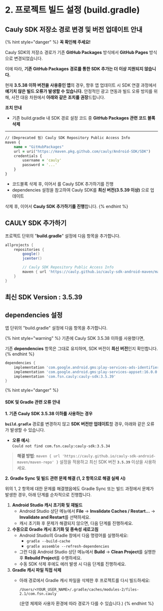 # 2. 프로젝트 빌드 설정 (build.gradle)

## Cauly SDK 저장소 경로 변경 및 버전 업데이트 안내

{% hint style="danger" %}
**꼭 확인해 주세요!**

Cauly SDK의 저장소 경로가 기존 **GitHub Packages** 방식에서 **GitHub Pages** 방식으로 변경되었습니다.

이에 따라, **기존 GitHub Packages 경로를 통한 SDK 추가는 더 이상 지원되지 않습니다.**

현재 **3.5.38 이하 버전을 사용중인 앱**의 경우, 향후 앱 업데이트 시 SDK 연결 과정에서 **예기치 않은 빌드 오류가 발생할 수 있습니다.** 안정적인 광고 연동과 빌드 오류 방지를 위해, 사전 대응 차원에서 **아래와 같은 조치를 권장**드립니다.

**조치 안내**

* 기존 build.gradle 내 SDK 경로 설정 코드 중 **GitHub Packages 관련 코드 블록 삭제**&#x20;

***

```clojure
// (Deprecated 됨) Cauly SDK Repository Public Access Info
maven {
    name = "GitHubPackages"
    url = uri("https://maven.pkg.github.com/cauly/Android-SDK/SDK")
    credentials {
        username = 'cauly'
        password = '...'
    }
}
```

* 코드블록 삭제 후, 이어서 를 Cauly SDK 추가하기를 진행
* dependencies 설정을 참고하여 Cauly SDK를 **최신 버전(3.5.39 이상)** 으로 업데이트

삭제 후, 이어서 **Cauly SDK 추가하기를 진행**합니다.
{% endhint %}

## CAULY SDK 추가하기

프로젝트 단위의 "**build.gradle**" 설정에 다음 항목을 추가합니다.

```groovy
allprojects {
    repositories {
        google()
        jcenter()

        // Cauly SDK Repository Public Access Info
        maven { url 'https://cauly.github.io/cauly-sdk-android-maven/maven-repo' }
    }
}
```

## 최신 SDK Version : 3.5.39

## dependencies 설정

앱 단위의 "build.gradle" 설정에 다음 항목을 추가합니다.

{% hint style="warning" %}
기존에 Cauly SDK 3.5.38 이하를 사용했다면,

기존 **dependencies** 항목은 그대로 유지하며, SDK 버전이 **최신 버전**인지 확인합니다.
{% endhint %}

```groovy
dependencies {
    implementation 'com.google.android.gms:play-services-ads-identifier:17.0.0'
    implementation 'com.google.android.gms:play-services-appset:16.0.0'
    implementation 'com.fsn.cauly:cauly-sdk:3.5.39' 
}
```

{% hint style="danger" %}
#### SDK 및 Gradle 관련 오류 안내 <a href="#sdk-gradle" id="sdk-gradle"></a>

**1. 기존 Cauly SDK 3.5.38 이하를 사용하는 경우**

&#x20;**`build.gradle`** 경로를 변경하지 않고 **SDK 버전만 업데이트**할 경우, 아래와 같은 오류가 발생할 수 있습니다.

* **오류 예시**:\
  `Could not find com.fsn.cauly:cauly-sdk:3.5.34`

> **해결 방법**: `maven { url 'https://cauly.github.io/cauly-sdk-android-maven/maven-repo' }` 설정을 적용하고 최신 SDK 버전 **`3.5.39`**  이상을 사용하세요.

**2. Gradle Sync 및 빌드 관련 문제 해결 (1, 2 항목으로 해결 실패 시)**

위의 1, 2 항목에 대한 문제를 해결했음에도 Gradle Sync 또는 빌드 과정에서 문제가 발생한 경우, 아래 단계를 순차적으로 진행합니다.

1. **Android Studio 캐시 초기화 및 재빌드**
   * Android Studio 상단 메뉴에서 **File** → **Invalidate Caches / Restart...** → **Invalidate and Restart**를 선택하세요.
   * 캐시 초기화 후 문제가 해결되지 않으면, 다음 단계를 진행하세요.
2. **수동으로 Gradle 캐시 초기화 및 종속성 새로고침**
   * Android Studio의 Gradle 창에서 다음 명령어를 실행하세요:
     * `gradle --build-cache`
     * `gradle assemble --refresh-dependencies`
   * 그런 다음 Android Studio 상단 메뉴에서 **Build** → **Clean Project**를 실행한 후 **Rebuild Project**를 수행하세요.
   * 수동 SDK 삭제 후에도 에러 발생 시 다음 단계를 진행하세요.
3. **Gradle 캐시 파일 직접 삭제**
   *   아래 경로에서 Gradle 캐시 파일을 삭제한 후 프로젝트를 다시 빌드하세요:

       ```
       /Users/<YOUR_USER_NAME>/.gradle/caches/modules-2/files-2.1/com.fsn.cauly
       ```

       (운영 체제와 사용자 환경에 따라 경로가 다를 수 있습니다.)
{% endhint %}

